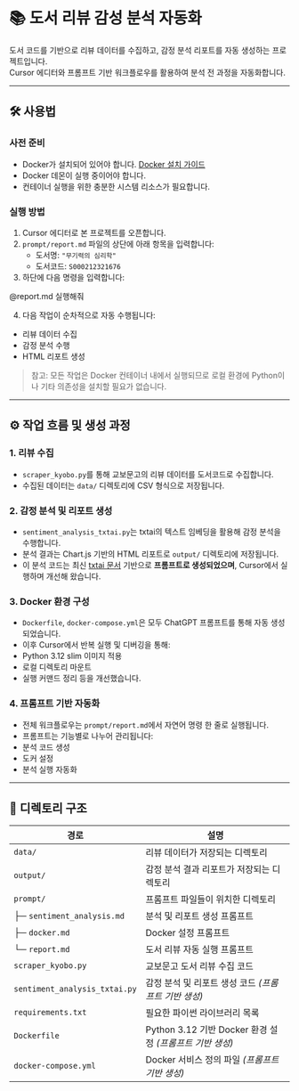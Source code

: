 # 📚 도서 리뷰 감성 분석 자동화

도서 코드를 기반으로 리뷰 데이터를 수집하고, 감정 분석 리포트를 자동 생성하는 프로젝트입니다.  
Cursor 에디터와 프롬프트 기반 워크플로우를 활용하여 분석 전 과정을 자동화합니다.

---

## 🛠 사용법

### 사전 준비
- Docker가 설치되어 있어야 합니다. [Docker 설치 가이드](https://docs.docker.com/get-docker/)
- Docker 데몬이 실행 중이어야 합니다.
- 컨테이너 실행을 위한 충분한 시스템 리소스가 필요합니다.

### 실행 방법
1. Cursor 에디터로 본 프로젝트를 오픈합니다.
2. `prompt/report.md` 파일의 상단에 아래 항목을 입력합니다:
   - 도서명: `"무기력의 심리학"`
   - 도서코드: `S000212321676`
3. 하단에 다음 명령을 입력합니다:

@report.md 실행해줘

4. 다음 작업이 순차적으로 자동 수행됩니다:
- 리뷰 데이터 수집
- 감정 분석 수행
- HTML 리포트 생성

> 참고: 모든 작업은 Docker 컨테이너 내에서 실행되므로 로컬 환경에 Python이나 기타 의존성을 설치할 필요가 없습니다.

---

## ⚙️ 작업 흐름 및 생성 과정

### 1. 리뷰 수집

- `scraper_kyobo.py`를 통해 교보문고의 리뷰 데이터를 도서코드로 수집합니다.
- 수집된 데이터는 `data/` 디렉토리에 CSV 형식으로 저장됩니다.

### 2. 감정 분석 및 리포트 생성

- `sentiment_analysis_txtai.py`는 txtai의 텍스트 임베딩을 활용해 감정 분석을 수행합니다.
- 분석 결과는 Chart.js 기반의 HTML 리포트로 `output/` 디렉토리에 저장됩니다.
- 이 분석 코드는 최신 [txtai 문서](https://github.com/neuml/txtai) 기반으로 **프롬프트로 생성되었으며**, Cursor에서 실행하며 개선해 왔습니다.

### 3. Docker 환경 구성

- `Dockerfile`, `docker-compose.yml`은 모두 ChatGPT 프롬프트를 통해 자동 생성되었습니다.
- 이후 Cursor에서 반복 실행 및 디버깅을 통해:
- Python 3.12 slim 이미지 적용
- 로컬 디렉토리 마운트
- 실행 커맨드 정리 등을 개선했습니다.

### 4. 프롬프트 기반 자동화

- 전체 워크플로우는 `prompt/report.md`에서 자연어 명령 한 줄로 실행됩니다.
- 프롬프트는 기능별로 나누어 관리됩니다:
- 분석 코드 생성
- 도커 설정
- 분석 실행 자동화

---

## 📁 디렉토리 구조
| 경로 | 설명 |
|------|------|
| `data/` | 리뷰 데이터가 저장되는 디렉토리 |
| `output/` | 감정 분석 결과 리포트가 저장되는 디렉토리 |
| `prompt/` | 프롬프트 파일들이 위치한 디렉토리 |
| ├─ `sentiment_analysis.md` | 분석 및 리포트 생성 프롬프트 |
| ├─ `docker.md` | Docker 설정 프롬프트 |
| └─ `report.md` | 도서 리뷰 자동 실행 프롬프트 |
| `scraper_kyobo.py` | 교보문고 도서 리뷰 수집 코드 |
| `sentiment_analysis_txtai.py` | 감정 분석 및 리포트 생성 코드 *(프롬프트 기반 생성)* |
| `requirements.txt` | 필요한 파이썬 라이브러리 목록 |
| `Dockerfile` | Python 3.12 기반 Docker 환경 설정 *(프롬프트 기반 생성)* |
| `docker-compose.yml` | Docker 서비스 정의 파일 *(프롬프트 기반 생성)* |